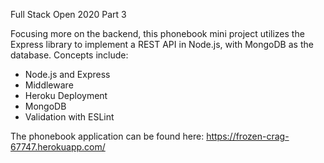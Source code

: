 Full Stack Open 2020 Part 3

Focusing more on the backend, this phonebook mini project utilizes the Express library to implement a REST API in Node.js, with MongoDB as the database. Concepts include:

<ul>
<li>Node.js and Express</li>
<li>Middleware</li>
<li>Heroku Deployment</li>
<li>MongoDB</li>
<li>Validation with ESLint</li>
</ul>

The phonebook application can be found here:
https://frozen-crag-67747.herokuapp.com/
